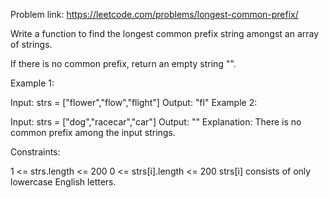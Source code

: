Problem link: https://leetcode.com/problems/longest-common-prefix/

Write a function to find the longest common prefix string amongst an array of strings.

If there is no common prefix, return an empty string "".
 

Example 1:

Input: strs = ["flower","flow","flight"]
Output: "fl"
Example 2:

Input: strs = ["dog","racecar","car"]
Output: ""
Explanation: There is no common prefix among the input strings.
 

Constraints:

1 <= strs.length <= 200
0 <= strs[i].length <= 200
strs[i] consists of only lowercase English letters.